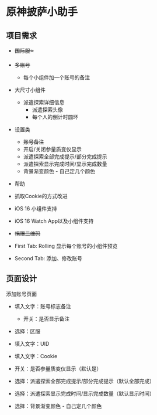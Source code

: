 # 原神披萨小助手

## 项目需求

- ~~国际服⭐️~~

- ~~多账号~~
  - 每个小组件加一个账号的备注

- 大尺寸小组件
  - 派遣探索详细信息
    - 派遣探索头像
    - 每个人的倒计时圆环

- 设置类
  - ~~账号备注~~
  - 开启/关闭参量质变仪显示
  - 派遣探索全部完成提示/部分完成提示
  - 派遣探索显示完成时间/显示完成数量
  - 背景渐变颜色 - 自己定几个颜色

- 帮助

- 抓取Cookie的方式改进

- iOS 16 小组件支持

- iOS 16 Watch App以及小组件支持

- ~~捐赠二维码~~

- First Tab: Rolling 显示每个账号的小组件预览

- Second Tab: 添加、修改账号

## 页面设计

添加账号页面

- 填入文字：账号标志备注
  - 开关：是否显示备注

- 选择：区服

- 填入文字：UID

- 填入文字：Cookie

- 开关：是否参量质变仪显示（默认是）

- 选择：派遣探索全部完成提示/部分完成提示（默认全部完成）

- 选择：派遣探索显示完成时间/显示完成数量（默认显示时间）

- 选择：背景渐变颜色 - 自己定几个颜色
